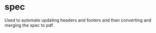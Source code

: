 # spec
Used to automate updating headers and footers and then converting and merging the spec to pdf.
